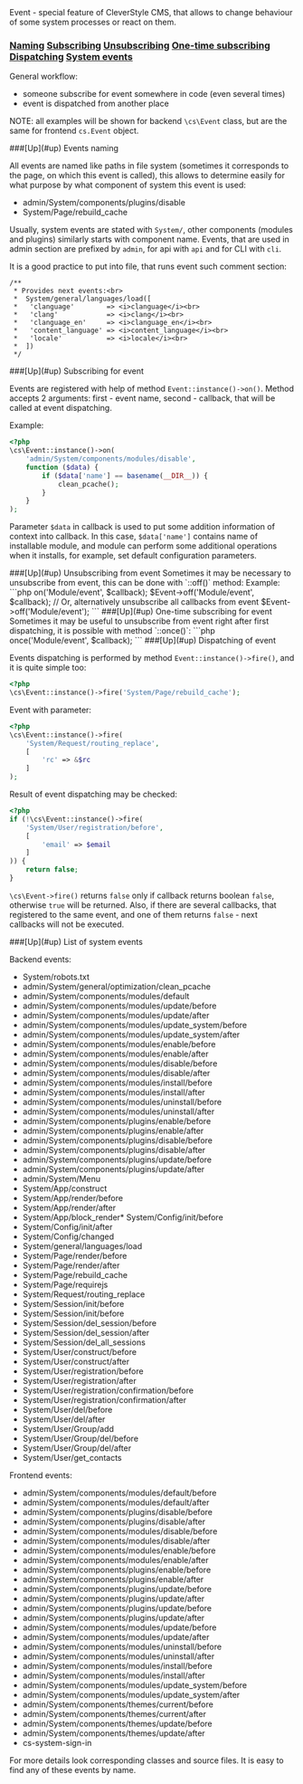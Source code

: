 <a name="up" />
Event - special feature of CleverStyle CMS, that allows to change behaviour of some system processes or react on them.

### [Naming](#naming) [Subscribing](#subscribing) [Unsubscribing](#unsubscribing) [One-time subscribing](#one-time-subscribing) [Dispatching](#dispatching) [System events](#system-events)

General workflow:
* someone subscribe for event somewhere in code (even several times)
* event is dispatched from another place

NOTE: all examples will be shown for backend `\cs\Event` class, but are the same for frontend `cs.Event` object.

<a name="naming" />
###[Up](#up) Events naming

All events are named like paths in file system (sometimes it corresponds to the page, on which this event is called), this allows to determine easily for what purpose by what component of system this event is used:

* admin/System/components/plugins/disable
* System/Page/rebuild_cache

Usually, system events are stated with `System/`, other components (modules and plugins) similarly starts with component name. Events, that are used in admin section are prefixed by `admin`, for api with `api` and for CLI with `cli`.

It is a good practice to put into file, that runs event such comment section:
```
/**
 * Provides next events:<br>
 *  System/general/languages/load([
 *   'clanguage'        => <i>clanguage</i><br>
 *   'clang'            => <i>clang</i><br>
 *   'clanguage_en'     => <i>clanguage_en</i><br>
 *   'content_language' => <i>content_language</i><br>
 *   'locale'           => <i>locale</i><br>
 *  ])
 */
```
<a name="subscribing" />
###[Up](#up) Subscribing for event

Events are registered with help of method `Event::instance()->on()`. Method accepts 2 arguments: first - event name, second - callback, that will be called at event dispatching.

Example:
```php
<?php
\cs\Event::instance()->on(
    'admin/System/components/modules/disable',
    function ($data) {
        if ($data['name'] == basename(__DIR__)) {
            clean_pcache();
        }
    }
);
```
Parameter `$data` in callback is used to put some addition information of context into callback.
In this case, `$data['name']` contains name of installable module, and module can perform some additional operations when it installs, for example, set default configuration parameters.

<a name="unsubscribing" />
###[Up](#up) Unsubscribing from event
Sometimes it may be necessary to unsubscribe from event, this can be done with `::off()` method:
Example:
```php
<?php
$callback = function () {};
$Event    = \cs\Event::instance();
$Event->on('Module/event', $callback);
$Event->off('Module/event', $callback);
// Or, alternatively unsubscribe all callbacks from event
$Event->off('Module/event');
```

<a name="one-time-subscribing" />
###[Up](#up) One-time subscribing for event
Sometimes it may be useful to unsubscribe from event right after first dispatching, it is possible with method `::once()`:
```php
<?php
\cs\Event::instance()->once('Module/event', $callback);
```

<a name="dispatching" />
###[Up](#up) Dispatching of event

Events dispatching is performed by method `Event::instance()->fire()`, and it is quite simple too:
```php
<?php
\cs\Event::instance()->fire('System/Page/rebuild_cache');
```
Event with parameter:
```php
<?php
\cs\Event::instance()->fire(
    'System/Request/routing_replace',
    [
        'rc' => &$rc
    ]
);
```

Result of event dispatching may be checked:
```php
<?php
if (!\cs\Event::instance()->fire(
    'System/User/registration/before',
    [
        'email' => $email
    ]
)) {
    return false;
}
```
`\cs\Event->fire()` returns `false` only if callback returns boolean `false`, otherwise `true` will be returned. Also, if there are several callbacks, that registered to the same event, and one of them returns `false` - next callbacks will not be executed.

<a name="system-events" />
###[Up](#up) List of system events

Backend events:
* System/robots.txt
* admin/System/general/optimization/clean_pcache
* admin/System/components/modules/default
* admin/System/components/modules/update/before
* admin/System/components/modules/update/after
* admin/System/components/modules/update_system/before
* admin/System/components/modules/update_system/after
* admin/System/components/modules/enable/before
* admin/System/components/modules/enable/after
* admin/System/components/modules/disable/before
* admin/System/components/modules/disable/after
* admin/System/components/modules/install/before
* admin/System/components/modules/install/after
* admin/System/components/modules/uninstall/before
* admin/System/components/modules/uninstall/after
* admin/System/components/plugins/enable/before
* admin/System/components/plugins/enable/after
* admin/System/components/plugins/disable/before
* admin/System/components/plugins/disable/after
* admin/System/components/plugins/update/before
* admin/System/components/plugins/update/after
* admin/System/Menu
* System/App/construct
* System/App/render/before
* System/App/render/after
* System/App/block_render* System/Config/init/before
* System/Config/init/after
* System/Config/changed
* System/general/languages/load
* System/Page/render/before
* System/Page/render/after
* System/Page/rebuild_cache
* System/Page/requirejs
* System/Request/routing_replace
* System/Session/init/before
* System/Session/init/before
* System/Session/del_session/before
* System/Session/del_session/after
* System/Session/del_all_sessions
* System/User/construct/before
* System/User/construct/after
* System/User/registration/before
* System/User/registration/after
* System/User/registration/confirmation/before
* System/User/registration/confirmation/after
* System/User/del/before
* System/User/del/after
* System/User/Group/add
* System/User/Group/del/before
* System/User/Group/del/after
* System/User/get_contacts

Frontend events:
* admin/System/components/modules/default/before
* admin/System/components/modules/default/after
* admin/System/components/plugins/disable/before
* admin/System/components/plugins/disable/after
* admin/System/components/modules/disable/before
* admin/System/components/modules/disable/after
* admin/System/components/modules/enable/before
* admin/System/components/modules/enable/after
* admin/System/components/plugins/enable/before
* admin/System/components/plugins/enable/after
* admin/System/components/plugins/update/before
* admin/System/components/plugins/update/after
* admin/System/components/plugins/update/before
* admin/System/components/plugins/update/after
* admin/System/components/modules/update/before
* admin/System/components/modules/update/after
* admin/System/components/modules/uninstall/before
* admin/System/components/modules/uninstall/after
* admin/System/components/modules/install/before
* admin/System/components/modules/install/after
* admin/System/components/modules/update_system/before
* admin/System/components/modules/update_system/after
* admin/System/components/themes/current/before
* admin/System/components/themes/current/after
* admin/System/components/themes/update/before
* admin/System/components/themes/update/after
* cs-system-sign-in

For more details look corresponding classes and source files. It is easy to find any of these events by name.
